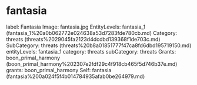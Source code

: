# fantasia

label: Fantasia
Image: fantasia.jpg
EntityLevels: fantasia_1 (fantasia_1%20a0b062772e024638a53d7283fde780cb.md)
Category: threats (threats%2029045fa2123d4dcdbd139368f1de703c.md)
SubCategory: threats (threats%20b8a01851777f47ca8fd6dbd195719150.md)
entityLevels: fantasia_1
category: threats
subCategory: threats
Grants: boon_primal_harmony (boon_primal_harmony%202307e2fdf29c4f918cb465f5d746b37e.md)
grants: boon_primal_harmony
Self: fantasia (fantasia%200a024f5f4b014784935afab0be264979.md)

[](Untitled%201b157e5441424eeb9d96f977c778162e.md)